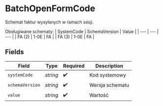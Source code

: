 # BatchOpenFormCode

Schemat faktur wysyłanych w ramach sesji.

Obsługiwane schematy:
| SystemCode | SchemaVersion | Value |
| --- | --- | --- |
| FA (2) | 1-0E | FA |
| FA (3) | 1-0E | FA |



## Fields

| Field              | Type               | Required           | Description        |
| ------------------ | ------------------ | ------------------ | ------------------ |
| `systemCode`       | *string*           | :heavy_check_mark: | Kod systemowy      |
| `schemaVersion`    | *string*           | :heavy_check_mark: | Wersja schematu    |
| `value`            | *string*           | :heavy_check_mark: | Wartość            |